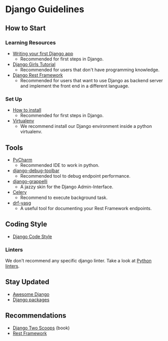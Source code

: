 # Django Guidelines

## How to Start

### Learning Resources

- [Writing your first Django app](https://docs.djangoproject.com/en/stable/intro/tutorial01/)
  - Recommended for first steps in Django.
- [Django Girls Tutorial](https://tutorial.djangogirls.org/en/)
  - Recommended for users that don't have programming knowledge.
- [Django Rest Framework](http://www.django-rest-framework.org/#tutorial)
  - Recommended for users that want to use Django as backend server and implement the front end in a
    different language.

### Set Up

- [How to install](https://docs.djangoproject.com/en/2.0/topics/install/)
  - Recommended for first steps in Django.  
- [Virtualenv](https://virtualenv.pypa.io/en/stable/)
  - We recommend install our Django environment inside a python virtualenv.

## Tools

- [PyCharm](https://www.jetbrains.com/pycharm/)
  - Recommended IDE to work in python.
- [django-debug-toolbar](https://github.com/jazzband/django-debug-toolbar)
  - Recommended tool to debug endpoint performance.
- [django-grappelli](http://grappelliproject.com/)
  - A jazzy skin for the Django Admin-Interface.
- [Celery](http://docs.celeryproject.org/en/latest/)
  - Recommend to execute background task.
- [drf-yasg](https://github.com/axnsan12/drf-yasg/)
  - A useful tool for documenting your Rest Framework endpoints.

## Coding Style

- [Django Code Style](https://docs.djangoproject.com/en/1.9/internals/contributing/writing-code/coding-style/)

### Linters

We don't recommend any specific django linter. Take a look at
[Python linters](./../../languages/python/README.md#linters).

## Stay Updated

- [Awesome Django](https://gitlab.com/rosarior/awesome-django)
- [Django packages](https://djangopackages.org/)

## Recommendations

- [Django Two Scoops](http://twoscoopspress.org/) (book)
- [Rest Framework](http://www.django-rest-framework.org/)
